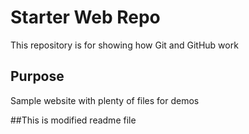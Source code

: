 # Starter Web Repo

This repository is for showing how Git and GitHub work

## Purpose

Sample website with plenty of files for demos

##This is modified readme file